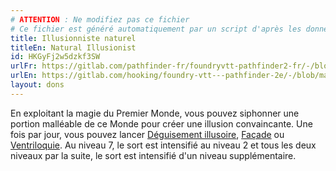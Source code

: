```yaml
---
# ATTENTION : Ne modifiez pas ce fichier
# Ce fichier est généré automatiquement par un script d'après les données du module Foundry VTT officiel et de sa traduction
title: Illusionniste naturel
titleEn: Natural Illusionist
id: HKGyFj2w5dzkf3SW
urlFr: https://gitlab.com/pathfinder-fr/foundryvtt-pathfinder2-fr/-/blob/master/data/feats/HKGyFj2w5dzkf3SW.htm
urlEn: https://gitlab.com/hooking/foundry-vtt---pathfinder-2e/-/blob/master/packs/data/feats.db/natural-illusionist.json
layout: dons
---
```

En exploitant la magie du Premier Monde, vous pouvez siphonner une portion malléable de ce Monde pour créer une illusion convaincante. Une fois par jour, vous pouvez lancer [Déguisement illusoire](../sorts/déguisement-illusoire.html), [Façade](../sorts/façade.html) ou [Ventriloquie](../sorts/ventriloquie.html). Au niveau 7, le sort est intensifié au niveau 2 et tous les deux niveaux par la suite, le sort est intensifié d'un niveau supplémentaire.
